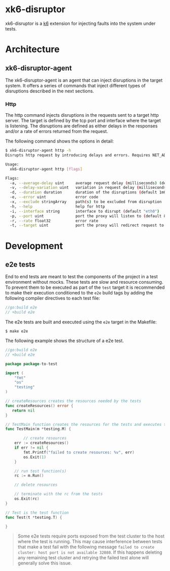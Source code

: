 # xk6-disruptor

xk6-disruptor is a [k6](https://k6.io) extension for injecting faults into the system under tests.


# Architecture



## xk6-disruptor-agent

The xk6-disruptor-agent is an agent that can inject disruptions in the target system.
It offers a series of commands that inject different types of disruptions described in the
next sections.

### Http

The http command injects disruptions in the requests sent to a target http server.
The target is defined by the tcp port and interface where the target is listening.
The disruptions are defined as either delays in the responses and/or a rate of errors
returned from the request.

The following command shows the options in detail:
```sh
$ xk6-disruptor-agent http -h
Disrupts http request by introducing delays and errors. Requires NET_ADMIM capabilities for setting iptable rules.

Usage:
  xk6-disruptor-agent http [flags]

Flags:
  -a, --average-delay uint     average request delay (milliseconds) (default 100)
  -v, --delay-variation uint   variation in request delay (milliseconds
  -d, --duration duration      duration of the disruptions (default 1m0s)
  -e, --error uint             error code
  -x, --exclude stringArray    path(s) to be excluded from disruption
  -h, --help                   help for http
  -i, --interface string       interface to disrupt (default "eth0")
  -p, --port uint              port the proxy will listen to (default 8080)
  -r, --rate float32           error rate
  -t, --target uint            port the proxy will redirect request to (default 80)

```

# Development

## e2e tests

End to end tests are meant to test the components of the project in a test environment without mocks.
These tests are slow and resource consuming. To prevent them to be executed as part of the `test` target
it is recommended to make their execution conditioned to the `e2e` build tags by adding the following compiler
directives to each test file:

```go
//go:build e2e
// +build e2e
```

The e2e tests are built and executed using the `e2e` target in the Makefile:
```
$ make e2e
```

The following example shows the structure of a e2e test. 

```go
//go:build e2e
// +build e2e

package package-to-test

import (
	"fmt"
	"os"
	"testing"
)

// createResources creates the resources needed by the tests
func createResources() error {
   return nil
}

// TestMain function creates the resources for the tests and executes the test functions
func TestMain(m *testing.M) {

        // create resources
	err := createResources()
	if err != nil {
		fmt.Printf("failed to create resources: %v", err)
		os.Exit(1)
	}

	// run test function(s)
	rc := m.Run()

	// delete resources 

	// terminate with the rc from the tests
	os.Exit(rc)
}

// Test is the test function
func Test(t *testing.T) {

}
```

> Some e2e tests require ports exposed from the test cluster to the host where the test is running. This may cause interference between tests that make a test fail with the following message `failed to create cluster: host port is not available 32080`. If this happens deleting any remaining test cluster and retrying the failed test alone will generally solve this issue.
